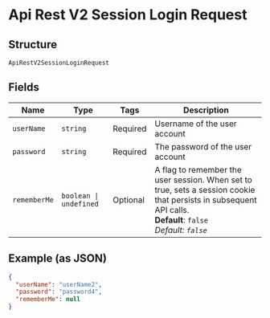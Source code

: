 
# Api Rest V2 Session Login Request

## Structure

`ApiRestV2SessionLoginRequest`

## Fields

| Name | Type | Tags | Description |
|  --- | --- | --- | --- |
| `userName` | `string` | Required | Username of the user account |
| `password` | `string` | Required | The password of the user account |
| `rememberMe` | `boolean \| undefined` | Optional | A flag to remember the user session. When set to true, sets a session cookie that persists in subsequent API calls.<br>**Default**: `false`<br>*Default: `false`* |

## Example (as JSON)

```json
{
  "userName": "userName2",
  "password": "password4",
  "rememberMe": null
}
```

